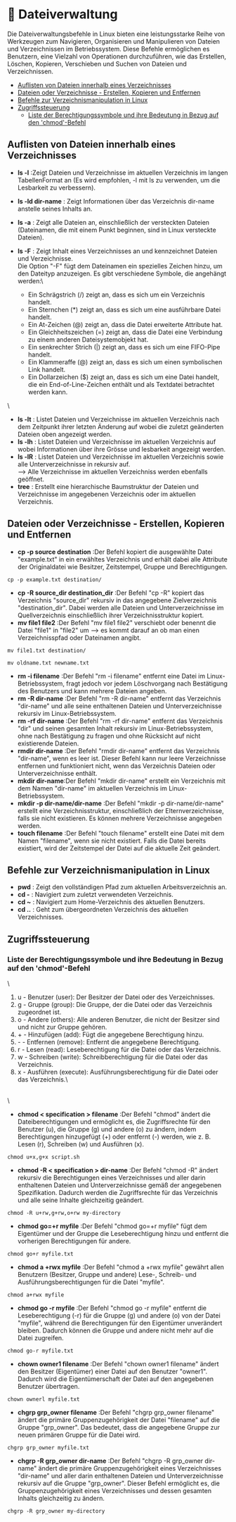 # 📰 Dateiverwaltung

Die Dateiverwaltungsbefehle in Linux bieten eine leistungsstarke Reihe von Werkzeugen zum Navigieren, Organisieren und Manipulieren von Dateien und Verzeichnissen im Betriebssystem. Diese Befehle ermöglichen es Benutzern, eine Vielzahl von Operationen durchzuführen, wie das Erstellen, Löschen, Kopieren, Verschieben und Suchen von Dateien und Verzeichnissen.

* [Auflisten von Dateien innerhalb eines Verzeichnisses](dateiverwaltung.md#auflisten-von-dateien-innerhalb-eines-verzeichnisses)
* [Dateien oder Verzeichnisse - Erstellen, Kopieren und Entfernen](dateiverwaltung.md#dateien-oder-verzeichnisse---erstellen-kopieren-und-entfernen)
* [Befehle zur Verzeichnismanipulation in Linux](dateiverwaltung.md#befehle-zur-verzeichnismanipulation-in-linux)
* [Zugriffssteuerung](dateiverwaltung.md#zugriffssteuerung)
  * [Liste der Berechtigungssymbole und ihre Bedeutung in Bezug auf den 'chmod'-Befehl](dateiverwaltung.md#liste-der-berechtigungssymbole-und-ihre-bedeutung-in-bezug-auf-den-chmod-befehl)

## Auflisten von Dateien innerhalb eines Verzeichnisses

* **ls -l** :Zeigt Dateien und Verzeichnisse im aktuellen Verzeichnis im langen TabellenFormat an (Es wird empfohlen, -l mit ls zu verwenden, um die Lesbarkeit zu verbessern).
* **ls -ld dir-name** : Zeigt Informationen über das Verzeichnis dir-name anstelle seines Inhalts an.
* **ls -a** : Zeigt alle Dateien an, einschließlich der versteckten Dateien (Dateinamen, die mit einem Punkt beginnen, sind in Linux versteckte Dateien).
* **ls -F** : Zeigt Inhalt eines Verzeichnisses an und kennzeichnet Dateien und Verzeichnisse.\
  Die Option "-F" fügt dem Dateinamen ein spezielles Zeichen hinzu, um den Dateityp anzuzeigen. Es gibt verschiedene Symbole, die angehängt werden:\

  * Ein Schrägstrich (/) zeigt an, dass es sich um ein Verzeichnis handelt.
  * Ein Sternchen (\*) zeigt an, dass es sich um eine ausführbare Datei handelt.
  * Ein At-Zeichen (@) zeigt an, dass die Datei erweiterte Attribute hat.
  * Ein Gleichheitszeichen (=) zeigt an, dass die Datei eine Verbindung zu einem anderen Dateisystemobjekt hat.
  * Ein senkrechter Strich (|) zeigt an, dass es sich um eine FIFO-Pipe handelt.
  * Ein Klammeraffe (@) zeigt an, dass es sich um einen symbolischen Link handelt.
  * Ein Dollarzeichen ($) zeigt an, dass es sich um eine Datei handelt, die ein End-of-Line-Zeichen enthält und als Textdatei betrachtet werden kann.

\


* **ls -lt** : Listet Dateien und Verzeichnisse im aktuellen Verzeichnis nach dem Zeitpunkt ihrer letzten Änderung auf wobei die zuletzt geänderten Dateien oben angezeigt werden.
* **ls -lh** : Listet Dateien und Verzeichnisse im aktuellen Verzeichnis auf wobei Informationen über ihre Grösse und lesbarkeit angezeigt werden.
* **ls -lR** : Listet Dateien und Verzeichnisse im aktuellen Verzeichnis sowie alle Unterverzeichnisse in rekursiv auf.\
  \--> Alle Verzeichnisse im aktuellen Verzeichniss werden ebenfalls geöffnet.
* **tree** : Erstellt eine hierarchische Baumstruktur der Dateien und Verzeichnisse im angegebenen Verzeichnis oder im aktuellen Verzeichnis.

## Dateien oder Verzeichnisse - Erstellen, Kopieren und Entfernen

* **cp -p source destination** :Der Befehl kopiert die ausgewählte Datei "example.txt" in ein erwähltes Verzeichnis und erhält dabei alle Attribute der Originaldatei wie Besitzer, Zeitstempel, Gruppe und Berechtigungen.

```
cp -p example.txt destination/
```

* **cp -R source\_dir destination\_dir** :Der Befehl "cp -R" kopiert das Verzeichnis "source\_dir" rekursiv in das angegebene Zielverzeichnis "destination\_dir". Dabei werden alle Dateien und Unterverzeichnisse im Quellverzeichnis einschließlich ihrer Verzeichnisstruktur kopiert.
* **mv file1 file2** :Der Befehl "mv file1 file2" verschiebt oder benennt die Datei "file1" in "file2" um --> es kommt darauf an ob man einen Verzeichnisspfad oder Dateinamen angibt.

```
mv file1.txt destination/
```

```
mv oldname.txt newname.txt
```

* **rm -i filename** :Der Befehl "rm -i filename" entfernt eine Datei im Linux-Betriebssystem, fragt jedoch vor jedem Löschvorgang nach Bestätigung des Benutzers und kann mehrere Dateien angeben.
* **rm -R dir-name** :Der Befehl "rm -R dir-name" entfernt das Verzeichnis "dir-name" und alle seine enthaltenen Dateien und Unterverzeichnisse rekursiv im Linux-Betriebssystem.
* **rm -rf dir-name** :Der Befehl "rm -rf dir-name" entfernt das Verzeichnis "dir" und seinen gesamten Inhalt rekursiv im Linux-Betriebssystem, ohne nach Bestätigung zu fragen und ohne Rücksicht auf nicht existierende Dateien.
* **rmdir dir-name** :Der Befehl "rmdir dir-name" entfernt das Verzeichnis "dir-name", wenn es leer ist. Dieser Befehl kann nur leere Verzeichnisse entfernen und funktioniert nicht, wenn das Verzeichnis Dateien oder Unterverzeichnisse enthält.
* **mkdir dir-name**:Der Befehl "mkdir dir-name" erstellt ein Verzeichnis mit dem Namen "dir-name" im aktuellen Verzeichnis im Linux-Betriebssystem.
* **mkdir -p dir-name/dir-name** :Der Befehl "mkdir -p dir-name/dir-name" erstellt eine Verzeichnisstruktur, einschließlich der Elternverzeichnisse, falls sie nicht existieren. Es können mehrere Verzeichnisse angegeben werden.
* **touch filename** :Der Befehl "touch filename" erstellt eine Datei mit dem Namen "filename", wenn sie nicht existiert. Falls die Datei bereits existiert, wird der Zeitstempel der Datei auf die aktuelle Zeit geändert.

## Befehle zur Verzeichnismanipulation in Linux

* **pwd** : Zeigt den vollständigen Pfad zum aktuellen Arbeitsverzeichnis an.
* **cd -** : Navigiert zum zuletzt verwendeten Verzeichnis.
* **cd \~** : Navigiert zum Home-Verzeichnis des aktuellen Benutzers.
* **cd ..** : Geht zum übergeordneten Verzeichnis des aktuellen Verzeichnisses.

## Zugriffssteuerung

### Liste der Berechtigungssymbole und ihre Bedeutung in Bezug auf den 'chmod'-Befehl

\


1. u - Benutzer (user): Der Besitzer der Datei oder des Verzeichnisses.
2. g - Gruppe (group): Die Gruppe, der die Datei oder das Verzeichnis zugeordnet ist.
3. o - Andere (others): Alle anderen Benutzer, die nicht der Besitzer sind und nicht zur Gruppe gehören.
4. \+ - Hinzufügen (add): Fügt die angegebene Berechtigung hinzu.
5. \- - Entfernen (remove): Entfernt die angegebene Berechtigung.
6. r - Lesen (read): Leseberechtigung für die Datei oder das Verzeichnis.
7. w - Schreiben (write): Schreibberechtigung für die Datei oder das Verzeichnis.
8. x - Ausführen (execute): Ausführungsberechtigung für die Datei oder das Verzeichnis.\


\
\


* **chmod < specification > filename** :Der Befehl "chmod" ändert die Dateiberechtigungen und ermöglicht es, die Zugriffsrechte für den Benutzer (u), die Gruppe (g) und andere (o) zu ändern, indem Berechtigungen hinzugefügt (+) oder entfernt (-) werden, wie z. B. Lesen (r), Schreiben (w) und Ausführen (x).

```
chmod u+x,g+x script.sh
```

* **chmod -R < specification > dir-name** :Der Befehl "chmod -R" ändert rekursiv die Berechtigungen eines Verzeichnisses und aller darin enthaltenen Dateien und Unterverzeichnisse gemäß der angegebenen Spezifikation. Dadurch werden die Zugriffsrechte für das Verzeichnis und alle seine Inhalte gleichzeitig geändert.

```
chmod -R u+rw,g+rw,o+rw my-directory
```

* **chmod go=+r myfile** :Der Befehl "chmod go=+r myfile" fügt dem Eigentümer und der Gruppe die Leseberechtigung hinzu und entfernt die vorherigen Berechtigungen für andere.

```
chmod go+r myfile.txt
```

* **chmod a +rwx myfile** :Der Befehl "chmod a +rwx myfile" gewährt allen Benutzern (Besitzer, Gruppe und andere) Lese-, Schreib- und Ausführungsberechtigungen für die Datei "myfile".

```
chmod a+rwx myfile
```

* **chmod go -r myfile** :Der Befehl "chmod go -r myfile" entfernt die Leseberechtigung (-r) für die Gruppe (g) und andere (o) von der Datei "myfile", während die Berechtigungen für den Eigentümer unverändert bleiben. Dadurch können die Gruppe und andere nicht mehr auf die Datei zugreifen.

```
chmod go-r myfile.txt
```

* **chown owner1 filename** :Der Befehl "chown owner1 filename" ändert den Besitzer (Eigentümer) einer Datei auf den Benutzer "owner1". Dadurch wird die Eigentümerschaft der Datei auf den angegebenen Benutzer übertragen.

```
chown ownerl myfile.txt
```

* **chgrp grp\_owner filename** :Der Befehl "chgrp grp\_owner filename" ändert die primäre Gruppenzugehörigkeit der Datei "filename" auf die Gruppe "grp\_owner". Das bedeutet, dass die angegebene Gruppe zur neuen primären Gruppe für die Datei wird.

```
chgrp grp_owner myfile.txt
```

* **chgrp -R grp\_owner dir-name** :Der Befehl "chgrp -R grp\_owner dir-name" ändert die primäre Gruppenzugehörigkeit eines Verzeichnisses "dir-name" und aller darin enthaltenen Dateien und Unterverzeichnisse rekursiv auf die Gruppe "grp\_owner". Dieser Befehl ermöglicht es, die Gruppenzugehörigkeit eines Verzeichnisses und dessen gesamten Inhalts gleichzeitig zu ändern.

```
chgrp -R grp_owner my-directory
```
